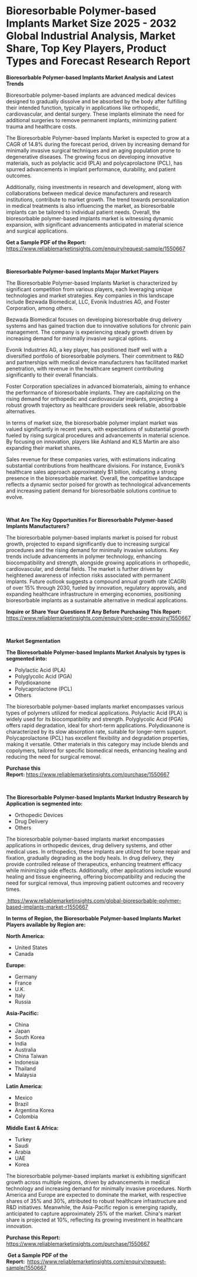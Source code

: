 <p><h1>Bioresorbable Polymer-based Implants Market Size 2025 - 2032 Global Industrial Analysis, Market Share, Top Key Players, Product Types and Forecast Research Report</h1></p><p><strong>Bioresorbable Polymer-based Implants Market Analysis and Latest Trends</strong></p>
<p><p>Bioresorbable polymer-based implants are advanced medical devices designed to gradually dissolve and be absorbed by the body after fulfilling their intended function, typically in applications like orthopedic, cardiovascular, and dental surgery. These implants eliminate the need for additional surgeries to remove permanent implants, minimizing patient trauma and healthcare costs. </p><p>The Bioresorbable Polymer-based Implants Market is expected to grow at a CAGR of 14.8% during the forecast period, driven by increasing demand for minimally invasive surgical techniques and an aging population prone to degenerative diseases. The growing focus on developing innovative materials, such as polylactic acid (PLA) and polycaprolactone (PCL), has spurred advancements in implant performance, durability, and patient outcomes. </p><p>Additionally, rising investments in research and development, along with collaborations between medical device manufacturers and research institutions, contribute to market growth. The trend towards personalization in medical treatments is also influencing the market, as bioresorbable implants can be tailored to individual patient needs. Overall, the bioresorbable polymer-based implants market is witnessing dynamic expansion, with significant advancements anticipated in material science and surgical applications.</p></p>
<p><strong>Get a Sample PDF of the Report:&nbsp;</strong> <a href="https://www.reliablemarketinsights.com/enquiry/request-sample/1550667?utm_campaign=3601&utm_medium=2&utm_source=Github&utm_content=ia&utm_term=14042025&utm_id=bioresorbable-polymer-based-implants">https://www.reliablemarketinsights.com/enquiry/request-sample/1550667</a></p>
<p>&nbsp;</p>
<p><strong>Bioresorbable Polymer-based Implants Major Market Players</strong></p>
<p><p>The Bioresorbable Polymer-based Implants Market is characterized by significant competition from various players, each leveraging unique technologies and market strategies. Key companies in this landscape include Bezwada Biomedical, LLC, Evonik Industries AG, and Foster Corporation, among others.</p><p>Bezwada Biomedical focuses on developing bioresorbable drug delivery systems and has gained traction due to innovative solutions for chronic pain management. The company is experiencing steady growth driven by increasing demand for minimally invasive surgical options.</p><p>Evonik Industries AG, a key player, has positioned itself well with a diversified portfolio of bioresorbable polymers. Their commitment to R&D and partnerships with medical device manufacturers has facilitated market penetration, with revenue in the healthcare segment contributing significantly to their overall financials.</p><p>Foster Corporation specializes in advanced biomaterials, aiming to enhance the performance of bioresorbable implants. They are capitalizing on the rising demand for orthopedic and cardiovascular implants, projecting a robust growth trajectory as healthcare providers seek reliable, absorbable alternatives.</p><p>In terms of market size, the bioresorbable polymer implant market was valued significantly in recent years, with expectations of substantial growth fueled by rising surgical procedures and advancements in material science. By focusing on innovation, players like Ashland and KLS Martin are also expanding their market shares.</p><p>Sales revenue for these companies varies, with estimations indicating substantial contributions from healthcare divisions. For instance, Evonik’s healthcare sales approach approximately $1 billion, indicating a strong presence in the bioresorbable market. Overall, the competitive landscape reflects a dynamic sector poised for growth as technological advancements and increasing patient demand for bioresorbable solutions continue to evolve.</p></p>
<p>&nbsp;</p>
<p><strong>What Are The Key Opportunities For Bioresorbable Polymer-based Implants Manufacturers?</strong></p>
<p><p>The bioresorbable polymer-based implants market is poised for robust growth, projected to expand significantly due to increasing surgical procedures and the rising demand for minimally invasive solutions. Key trends include advancements in polymer technology, enhancing biocompatibility and strength, alongside growing applications in orthopedic, cardiovascular, and dental fields. The market is further driven by heightened awareness of infection risks associated with permanent implants. Future outlook suggests a compound annual growth rate (CAGR) of over 15% through 2030, fueled by innovation, regulatory approvals, and expanding healthcare infrastructure in emerging economies, positioning bioresorbable implants as a sustainable alternative in medical applications.</p></p>
<p><strong>Inquire or Share Your Questions If Any Before Purchasing This Report:</strong> <a href="https://www.reliablemarketinsights.com/enquiry/pre-order-enquiry/1550667?utm_campaign=3601&utm_medium=2&utm_source=Github&utm_content=ia&utm_term=14042025&utm_id=bioresorbable-polymer-based-implants">https://www.reliablemarketinsights.com/enquiry/pre-order-enquiry/1550667</a></p>
<p>&nbsp;</p>
<p><strong>Market Segmentation</strong></p>
<p><strong>The Bioresorbable Polymer-based Implants Market Analysis by types is segmented into:</strong></p>
<p><ul><li>Polylactic Acid (PLA)</li><li>Polyglycolic Acid (PGA)</li><li>Polydioxanone</li><li>Polycaprolactone (PCL)</li><li>Others</li></ul></p>
<p><p>The bioresorbable polymer-based implants market encompasses various types of polymers utilized for medical applications. Polylactic Acid (PLA) is widely used for its biocompatibility and strength. Polyglycolic Acid (PGA) offers rapid degradation, ideal for short-term applications. Polydioxanone is characterized by its slow absorption rate, suitable for longer-term support. Polycaprolactone (PCL) has excellent flexibility and degradation properties, making it versatile. Other materials in this category may include blends and copolymers, tailored for specific biomedical needs, enhancing healing and reducing the need for surgical removal.</p></p>
<p><strong>Purchase this Report:&nbsp;</strong><a href="https://www.reliablemarketinsights.com/purchase/1550667?utm_campaign=3601&utm_medium=2&utm_source=Github&utm_content=ia&utm_term=14042025&utm_id=bioresorbable-polymer-based-implants">https://www.reliablemarketinsights.com/purchase/1550667</a></p>
<p>&nbsp;</p>
<p><strong>The Bioresorbable Polymer-based Implants Market Industry Research by Application is segmented into:</strong></p>
<p><ul><li>Orthopedic Devices</li><li>Drug Delivery</li><li>Others</li></ul></p>
<p><p>The bioresorbable polymer-based implants market encompasses applications in orthopedic devices, drug delivery systems, and other medical uses. In orthopedics, these implants are utilized for bone repair and fixation, gradually degrading as the body heals. In drug delivery, they provide controlled release of therapeutics, enhancing treatment efficacy while minimizing side effects. Additionally, other applications include wound healing and tissue engineering, offering biocompatibility and reducing the need for surgical removal, thus improving patient outcomes and recovery times.</p></p>
<p><a href="https://www.reliablemarketinsights.com/global-bioresorbable-polymer-based-implants-market-r1550667?utm_campaign=3601&utm_medium=2&utm_source=Github&utm_content=ia&utm_term=14042025&utm_id=bioresorbable-polymer-based-implants">&nbsp;https://www.reliablemarketinsights.com/global-bioresorbable-polymer-based-implants-market-r1550667</a></p>
<p><strong>In terms of Region, the Bioresorbable Polymer-based Implants Market Players available by Region are:</strong></p>
<p>
    <p> <strong> North America: </strong>
        <ul>
            <li>United States</li>
            <li>Canada</li>
        </ul>
        </p> 
    <p> <strong> Europe: </strong>
        <ul>
            <li>Germany</li>
            <li>France</li>
            <li>U.K.</li>
            <li>Italy</li>
            <li>Russia</li>
        </ul>
        </p> 
    <p> <strong> Asia-Pacific: </strong>
        <ul>
            <li>China</li>
            <li>Japan</li>
            <li>South Korea</li>
            <li>India</li>
            <li>Australia</li>
            <li>China Taiwan</li>
            <li>Indonesia</li>
            <li>Thailand</li>
            <li>Malaysia</li>
        </ul>
        </p> 
    <p> <strong> Latin America: </strong>
        <ul>
            <li>Mexico</li>
            <li>Brazil</li>
            <li>Argentina Korea</li>
            <li>Colombia</li>
        </ul>
        </p> 
    <p> <strong> Middle East & Africa: </strong>
        <ul>
            <li>Turkey</li>
            <li>Saudi</li>
            <li>Arabia</li>
            <li>UAE</li>
            <li>Korea</li>
        </ul>
    </p>
    </p>
<p><p>The bioresorbable polymer-based implants market is exhibiting significant growth across multiple regions, driven by advancements in medical technology and increasing demand for minimally invasive procedures. North America and Europe are expected to dominate the market, with respective shares of 35% and 30%, attributed to robust healthcare infrastructure and R&D initiatives. Meanwhile, the Asia-Pacific region is emerging rapidly, anticipated to capture approximately 25% of the market. China's market share is projected at 10%, reflecting its growing investment in healthcare innovation.</p></p>
<p><strong>Purchase this Report: </strong><a href="https://www.reliablemarketinsights.com/purchase/1550667?utm_campaign=3601&utm_medium=2&utm_source=Github&utm_content=ia&utm_term=14042025&utm_id=bioresorbable-polymer-based-implants">https://www.reliablemarketinsights.com/purchase/1550667</a></p>
<p>&nbsp;<strong>Get a Sample PDF of the Report:&nbsp;&nbsp;</strong><a href="https://www.reliablemarketinsights.com/enquiry/request-sample/1550667?utm_campaign=3601&utm_medium=2&utm_source=Github&utm_content=ia&utm_term=14042025&utm_id=bioresorbable-polymer-based-implants">https://www.reliablemarketinsights.com/enquiry/request-sample/1550667</a></p>
<p><strong></strong></p>
<p><p></p><p></p><p></p></p>